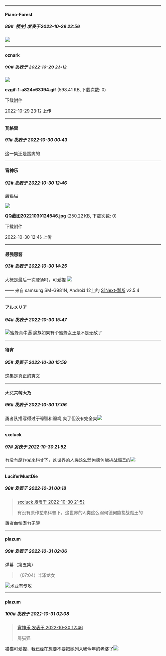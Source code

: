 

*****

####  Piano-Forest  
##### 89#         楼主| 发表于 2022-10-29 22:56

<img src="https://p.sda1.dev/8/38f9133ad977558424aeeed27938e1f4/yande.re 1032790 animal_ears bikini horns kanade__beast_tamer_ nekomimi swimsuits tail tania__beast_tamer_ yamamoto_shuuhei.jpg" referrerpolicy="no-referrer">



*****

####  oznark  
##### 90#       发表于 2022-10-29 23:12

<img src="https://img.saraba1st.com/forum/202210/29/081239zd5y6e8dd33e85zd.gif" referrerpolicy="no-referrer">

<strong>ezgif-1-a824c63094.gif</strong> (598.41 KB, 下载次数: 0)

下载附件

2022-10-29 23:12 上传



*****

####  瓦格雷  
##### 91#       发表于 2022-10-30 00:43

这一集还是蛮爽的



*****

####  宵神乐  
##### 92#       发表于 2022-10-30 12:46

屑猫猫

<img src="https://img.saraba1st.com/forum/202210/30/124653y61o7hb9shdshror.jpg" referrerpolicy="no-referrer">

<strong>QQ截图20221030124546.jpg</strong> (250.22 KB, 下载次数: 0)

下载附件

2022-10-30 12:46 上传



*****

####  最强惠酱  
##### 93#       发表于 2022-10-30 14:25

大概是最后一次登场吗，可爱捏
<img src="https://p.sda1.dev/8/01a836f5f600165755ddb75e8d8d274b/CMP_20221030142459882.jpg" referrerpolicy="no-referrer">

—— 来自 samsung SM-G981N, Android 12上的 [S1Next-鹅版](https://github.com/ykrank/S1-Next/releases) v2.5.4



*****

####  アルメリア  
##### 94#       发表于 2022-10-30 15:47

<img src="https://static.saraba1st.com/image/smiley/face2017/037.png" referrerpolicy="no-referrer">蜜蜂真牛逼 魔族如果有个蜜蜂女王是不是无敌了



*****

####  待宵  
##### 95#       发表于 2022-10-30 15:59

这集是真正的爽文



*****

####  大丈夫萌大乃  
##### 96#       发表于 2022-10-30 17:06

勇者队描写得过于弱智和弱鸡,爽了但没有完全爽<img src="https://static.saraba1st.com/image/smiley/face2017/067.png" referrerpolicy="no-referrer">



*****

####  sxcluck  
##### 97#       发表于 2022-10-30 21:52

有没有原作党来科普下，这世界的人类这么弱何德何能挑战魔王的<img src="https://static.saraba1st.com/image/smiley/face2017/067.png" referrerpolicy="no-referrer">



*****

####  LuciferMustDie  
##### 98#       发表于 2022-10-31 00:18

<blockquote><a href="httphttps://bbs.saraba1st.com/2b/forum.php?mod=redirect&amp;goto=findpost&amp;pid=58195248&amp;ptid=2074200" target="_blank">sxcluck 发表于 2022-10-30 21:52</a>

有没有原作党来科普下，这世界的人类这么弱何德何能挑战魔王的</blockquote>
勇者血统潜力无限



*****

####  plazum  
##### 99#       发表于 2022-10-31 02:06

弹幕（第五集）<blockquote>（07:04）半泽龙女</blockquote><img src="https://static.saraba1st.com/image/smiley/face2017/066.png" referrerpolicy="no-referrer">术业有专攻

*****

####  plazum  
##### 100#       发表于 2022-10-31 02:08

<blockquote><a href="httphttps://bbs.saraba1st.com/2b/forum.php?mod=redirect&amp;goto=findpost&amp;pid=58182221&amp;ptid=2074200" target="_blank">宵神乐 发表于 2022-10-30 12:46</a>

屑猫猫</blockquote>
猫猫可爱捏，我已经在想要不要把她列入我今年的老婆了<img src="https://static.saraba1st.com/image/smiley/face2017/071.png" referrerpolicy="no-referrer">

